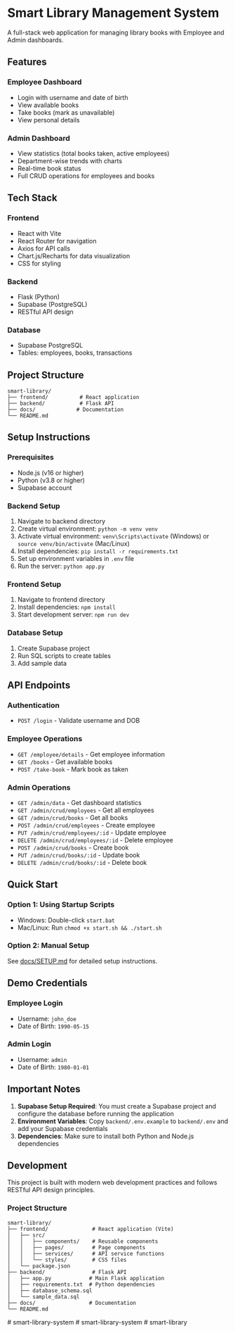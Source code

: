 # Smart Library Management System

A full-stack web application for managing library books with Employee and Admin dashboards.


## Features


### Employee Dashboard
- Login with username and date of birth
- View available books
- Take books (mark as unavailable)
- View personal details


### Admin Dashboard

- View statistics (total books taken, active employees)
- Department-wise trends with charts
- Real-time book status
- Full CRUD operations for employees and books


## Tech Stack


### Frontend
- React with Vite
- React Router for navigation
- Axios for API calls
- Chart.js/Recharts for data visualization
- CSS for styling



### Backend

- Flask (Python)
- Supabase (PostgreSQL)
- RESTful API design


### Database

- Supabase PostgreSQL
- Tables: employees, books, transactions


## Project Structure

```
smart-library/
├── frontend/          # React application
├── backend/           # Flask API
├── docs/             # Documentation
└── README.md
```

## Setup Instructions


### Prerequisites
- Node.js (v16 or higher)
- Python (v3.8 or higher)
- Supabase account


### Backend Setup
1. Navigate to backend directory
2. Create virtual environment: `python -m venv venv`
3. Activate virtual environment: `venv\Scripts\activate` (Windows) or `source venv/bin/activate` (Mac/Linux)
4. Install dependencies: `pip install -r requirements.txt`
5. Set up environment variables in `.env` file
6. Run the server: `python app.py`


### Frontend Setup

1. Navigate to frontend directory
2. Install dependencies: `npm install`
3. Start development server: `npm run dev`


### Database Setup

1. Create Supabase project
2. Run SQL scripts to create tables
3. Add sample data


## API Endpoints


### Authentication
- `POST /login` - Validate username and DOB


### Employee Operations

- `GET /employee/details` - Get employee information
- `GET /books` - Get available books
- `POST /take-book` - Mark book as taken

### Admin Operations

- `GET /admin/data` - Get dashboard statistics
- `GET /admin/crud/employees` - Get all employees
- `GET /admin/crud/books` - Get all books
- `POST /admin/crud/employees` - Create employee
- `PUT /admin/crud/employees/:id` - Update employee
- `DELETE /admin/crud/employees/:id` - Delete employee
- `POST /admin/crud/books` - Create book
- `PUT /admin/crud/books/:id` - Update book
- `DELETE /admin/crud/books/:id` - Delete book

## Quick Start


### Option 1: Using Startup Scripts
- Windows: Double-click `start.bat`
- Mac/Linux: Run `chmod +x start.sh && ./start.sh`

### Option 2: Manual Setup
See [docs/SETUP.md](docs/SETUP.md) for detailed setup instructions.

## Demo Credentials

### Employee Login
- Username: `john_doe`
- Date of Birth: `1990-05-15`

### Admin Login
- Username: `admin`
- Date of Birth: `1980-01-01`

## Important Notes

1. **Supabase Setup Required**: You must create a Supabase project and configure the database before running the application
2. **Environment Variables**: Copy `backend/.env.example` to `backend/.env` and add your Supabase credentials
3. **Dependencies**: Make sure to install both Python and Node.js dependencies

## Development

This project is built with modern web development practices and follows RESTful API design principles.

### Project Structure
```
smart-library/
├── frontend/              # React application (Vite)
│   ├── src/
│   │   ├── components/    # Reusable components
│   │   ├── pages/         # Page components
│   │   ├── services/      # API service functions
│   │   └── styles/        # CSS files
│   └── package.json
├── backend/               # Flask API
│   ├── app.py            # Main Flask application
│   ├── requirements.txt  # Python dependencies
│   ├── database_schema.sql
│   └── sample_data.sql
├── docs/                 # Documentation
└── README.md
```
#   s m a r t - l i b r a r y - s y s t e m  
 #   s m a r t - l i b r a r y - s y s t e m  
 #   s m a r t - l i b r a r y  
 